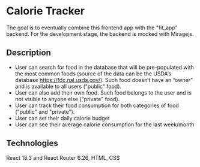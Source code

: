 # Calorie Tracker

The goal is to eventually combine this frontend app with the "fit_app" backend. For the development stage, the backend is mocked with Miragejs.
## Description
- User can search for food in the database that will be pre-populated with the most common foods (source of the data can be the USDA’s database https://fdc.nal.usda.gov/). Such food doesn’t have an “owner” and is available to all users ("public" food). 
- User can also add their own food. Such food belongs to the user and is not visible to anyone else ("private" food).
- User can track their food consumption for both categories of food ("public" and "private").
- User can set their daily calorie budget
- User can see their average calorie consumption for the last week/month

## Technologies
React 18.3 and React Router 6.26, HTML, CSS